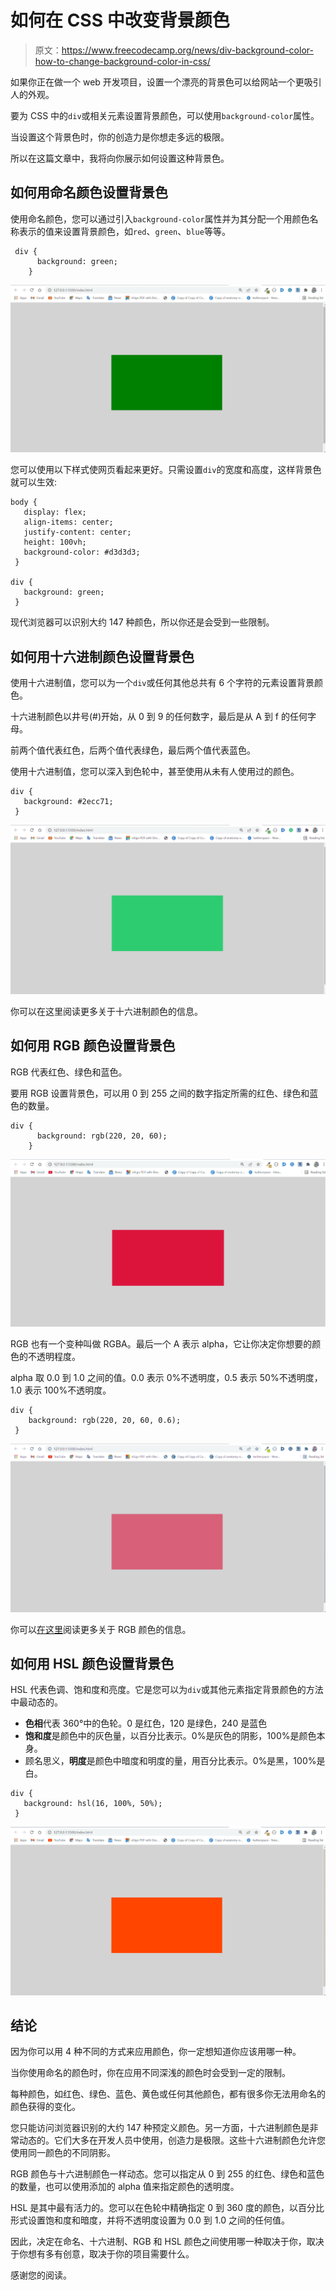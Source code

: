 # 如何在 CSS 中改变背景颜色

> 原文：<https://www.freecodecamp.org/news/div-background-color-how-to-change-background-color-in-css/>

如果你正在做一个 web 开发项目，设置一个漂亮的背景色可以给网站一个更吸引人的外观。

要为 CSS 中的`div`或相关元素设置背景颜色，可以使用`background-color`属性。

当设置这个背景色时，你的创造力是你想走多远的极限。

所以在这篇文章中，我将向你展示如何设置这种背景色。

## 如何用命名颜色设置背景色

使用命名颜色，您可以通过引入`background-color`属性并为其分配一个用颜色名称表示的值来设置背景颜色，如`red`、`green`、`blue`等等。

```
 div {
      background: green;
    } 
```

![ss-1-1](img/f8b2087461d6427855003196c40802c1.png)

您可以使用以下样式使网页看起来更好。只需设置`div`的宽度和高度，这样背景色就可以生效:

```
body {
   display: flex;
   align-items: center;
   justify-content: center;
   height: 100vh;
   background-color: #d3d3d3;
 }

div {
   background: green;
 } 
```

现代浏览器可以识别大约 147 种颜色，所以你还是会受到一些限制。

## 如何用十六进制颜色设置背景色

使用十六进制值，您可以为一个`div`或任何其他总共有 6 个字符的元素设置背景颜色。

十六进制颜色以井号(#)开始，从 0 到 9 的任何数字，最后是从 A 到 f 的任何字母。

前两个值代表红色，后两个值代表绿色，最后两个值代表蓝色。

使用十六进制值，您可以深入到色轮中，甚至使用从未有人使用过的颜色。

```
div {
   background: #2ecc71;
 } 
```

![ss-2-1](img/3f372b875d0db1239cceefc6326de15a.png)

你可以在这里阅读更多关于十六进制颜色的信息。

## 如何用 RGB 颜色设置背景色

RGB 代表红色、绿色和蓝色。

要用 RGB 设置背景色，可以用 0 到 255 之间的数字指定所需的红色、绿色和蓝色的数量。

```
div {
      background: rgb(220, 20, 60);
    } 
```

![ss-3](img/c490c6373b29f4462482499eb335f556.png)

RGB 也有一个变种叫做 RGBA。最后一个 A 表示 alpha，它让你决定你想要的颜色的不透明程度。

alpha 取 0.0 到 1.0 之间的值。0.0 表示 0%不透明度，0.5 表示 50%不透明度，1.0 表示 100%不透明度。

```
div {
    background: rgb(220, 20, 60, 0.6);
 } 
```

![ss-4](img/8878542ec0cc09b2e01b5cbd125aa638.png)

你可以[在这里](https://www.freecodecamp.org/news/rgb-color-html-and-css-guide/)阅读更多关于 RGB 颜色的信息。

## 如何用 HSL 颜色设置背景色

HSL 代表色调、饱和度和亮度。它是您可以为`div`或其他元素指定背景颜色的方法中最动态的。

*   **色相**代表 360°中的色轮。0 是红色，120 是绿色，240 是蓝色
*   **饱和度**是颜色中的灰色量，以百分比表示。0%是灰色的阴影，100%是颜色本身。
*   顾名思义，**明度**是颜色中暗度和明度的量，用百分比表示。0%是黑，100%是白。

```
div {
   background: hsl(16, 100%, 50%);
 } 
```

![ss-5](img/5829d91907c8cb47c7f44fca79a29e94.png)

## 结论

因为你可以用 4 种不同的方式来应用颜色，你一定想知道你应该用哪一种。

当你使用命名的颜色时，你在应用不同深浅的颜色时会受到一定的限制。

每种颜色，如红色、绿色、蓝色、黄色或任何其他颜色，都有很多你无法用命名的颜色获得的变化。

您只能访问浏览器识别的大约 147 种预定义颜色。另一方面，十六进制颜色是非常动态的。它们大多在开发人员中使用，创造力是极限。这些十六进制颜色允许您使用同一颜色的不同阴影。

RGB 颜色与十六进制颜色一样动态。您可以指定从 0 到 255 的红色、绿色和蓝色的数量，也可以使用添加的 alpha 值来指定颜色的透明度。

HSL 是其中最有活力的。您可以在色轮中精确指定 0 到 360 度的颜色，以百分比形式设置饱和度和暗度，并将不透明度设置为 0.0 到 1.0 之间的任何值。

因此，决定在命名、十六进制、RGB 和 HSL 颜色之间使用哪一种取决于你，取决于你想有多有创意，取决于你的项目需要什么。

感谢您的阅读。